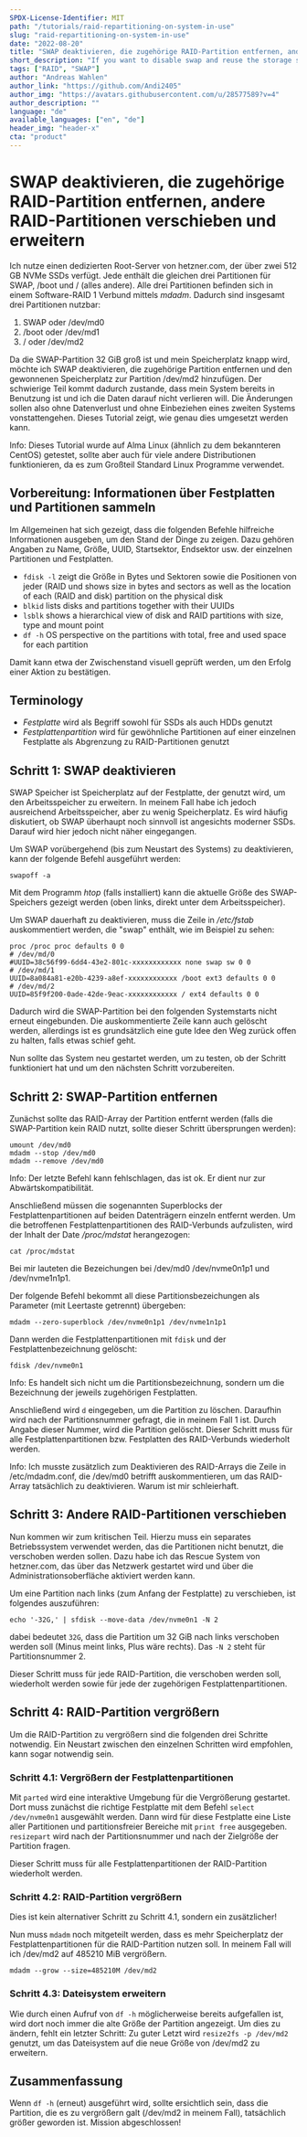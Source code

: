```yaml
---
SPDX-License-Identifier: MIT
path: "/tutorials/raid-repartitioning-on-system-in-use"
slug: "raid-repartitioning-on-system-in-use"
date: "2022-08-20"
title: "SWAP deaktivieren, die zugehörige RAID-Partition entfernen, andere RAID-Partitionen verschieben und erweitern"
short_description: "If you want to disable swap and reuse the storage space to enlarge another partition, this tutorial shows exactly how to do that. The individual steps can be used for other scenarios as well."
tags: ["RAID", "SWAP"]
author: "Andreas Wahlen"
author_link: "https://github.com/Andi2405"
author_img: "https://avatars.githubusercontent.com/u/28577589?v=4"
author_description: ""
language: "de"
available_languages: ["en", "de"]
header_img: "header-x"
cta: "product"
---
```


# SWAP deaktivieren, die zugehörige RAID-Partition entfernen, andere RAID-Partitionen verschieben und erweitern

Ich nutze einen dedizierten Root-Server von hetzner.com, der über zwei 512 GB NVMe SSDs verfügt. Jede enthält die gleichen drei Partitionen für SWAP, /boot und / (alles andere). 
Alle drei Partitionen befinden sich in einem Software-RAID 1 Verbund mittels *mdadm*. Dadurch sind insgesamt drei Partitionen nutzbar:

1. SWAP oder /dev/md0
2. /boot oder /dev/md1
3. / oder /dev/md2

Da die SWAP-Partition 32 GiB groß ist und mein Speicherplatz knapp wird, möchte ich SWAP deaktivieren, die zugehörige Partition entfernen und den gewonnenen Speicherplatz zur Partition /dev/md2 hinzufügen.
Der schwierige Teil kommt dadurch zustande, dass mein System bereits in Benutzung ist und ich die Daten darauf nicht verlieren will. Die Änderungen sollen also ohne Datenverlust und ohne Einbeziehen eines zweiten Systems vonstattengehen.
Dieses Tutorial zeigt, wie genau dies umgesetzt werden kann.

Info: Dieses Tutorial wurde auf Alma Linux (ähnlich zu dem bekannteren CentOS) getestet, sollte aber auch für viele andere Distributionen funktionieren, da es zum Großteil Standard Linux Programme verwendet.

## Vorbereitung: Informationen über Festplatten und Partitionen sammeln

Im Allgemeinen hat sich gezeigt, dass die folgenden Befehle hilfreiche Informationen ausgeben, um den Stand der Dinge zu zeigen. Dazu gehören Angaben zu Name, Größe, UUID, Startsektor, Endsektor usw. der einzelnen Partitionen und Festplatten.

- `fdisk -l` zeigt die Größe in Bytes und Sektoren sowie die Positionen von jeder (RAID und shows size in bytes and sectors as well as the location of each (RAID and disk) partition on the physical disk
- `blkid` lists disks and partitions together with their UUIDs
- `lsblk` shows a hierarchical view of disk and RAID partitions with size, type and mount point
- `df -h` OS perspective on the partitions with total, free and used space for each partition

Damit kann etwa der Zwischenstand visuell geprüft werden, um den Erfolg einer Aktion zu bestätigen. 

## Terminology

- *Festplatte* wird als Begriff sowohl für SSDs als auch HDDs genutzt
- *Festplattenpartition* wird für gewöhnliche Partitionen auf einer einzelnen Festplatte als Abgrenzung zu RAID-Partitionen genutzt 

## Schritt 1: SWAP deaktivieren

SWAP Speicher ist Speicherplatz auf der Festplatte, der genutzt wird, um den Arbeitsspeicher zu erweitern. In meinem Fall habe ich jedoch ausreichend Arbeitsspeicher, aber zu wenig Speicherplatz.
Es wird häufig diskutiert, ob SWAP überhaupt noch sinnvoll ist angesichts moderner SSDs. Darauf wird hier jedoch nicht näher eingegangen.

Um SWAP vorübergehend (bis zum Neustart des Systems) zu deaktivieren, kann der folgende Befehl ausgeführt werden:

`swapoff -a`

Mit dem Programm *htop* (falls installiert) kann die aktuelle Größe des SWAP-Speichers gezeigt werden (oben links, direkt unter dem Arbeitsspeicher).

Um SWAP dauerhaft zu deaktivieren, muss die Zeile in */etc/fstab* auskommentiert werden, die "swap" enthält, wie im Beispiel zu sehen:

```
proc /proc proc defaults 0 0
# /dev/md/0
#UUID=38c56f99-6dd4-43e2-801c-xxxxxxxxxxxx none swap sw 0 0
# /dev/md/1
UUID=8a084a81-e20b-4239-a8ef-xxxxxxxxxxxx /boot ext3 defaults 0 0
# /dev/md/2
UUID=85f9f200-0ade-42de-9eac-xxxxxxxxxxxx / ext4 defaults 0 0
```

Dadurch wird die SWAP-Partition bei den folgenden Systemstarts nicht erneut eingebunden.
Die auskommentierte Zeile kann auch gelöscht werden, allerdings ist es grundsätzlich eine gute Idee den Weg zurück offen zu halten, falls etwas schief geht.

Nun sollte das System neu gestartet werden, um zu testen, ob der Schritt funktioniert hat und um den nächsten Schritt vorzubereiten.

## Schritt 2: SWAP-Partition entfernen

Zunächst sollte das RAID-Array der Partition entfernt werden (falls die SWAP-Partition kein RAID nutzt, sollte dieser Schritt übersprungen werden):

```
umount /dev/md0
mdadm --stop /dev/md0
mdadm --remove /dev/md0
```

Info: Der letzte Befehl kann fehlschlagen, das ist ok. Er dient nur zur Abwärtskompatibilität.

Anschließend müssen die sogenannten Superblocks der Festplattenpartitionen auf beiden Datenträgern einzeln entfernt werden. Um die betroffenen Festplattenpartitionen des RAID-Verbunds aufzulisten, wird der Inhalt der Date */proc/mdstat* herangezogen:

`cat /proc/mdstat`

Bei mir lauteten die Bezeichungen bei /dev/md0 /dev/nvme0n1p1 und /dev/nvme1n1p1.

Der folgende Befehl bekommt all diese Partitionsbezeichungen als Parameter (mit Leertaste getrennt) übergeben:

`mdadm --zero-superblock /dev/nvme0n1p1 /dev/nvme1n1p1`

Dann werden die Festplattenpartitionen mit `fdisk` und der Festplattenbezeichnung gelöscht:

`fdisk /dev/nvme0n1`

Info: Es handelt sich nicht um die Partitionsbezeichnung, sondern um die Bezeichnung der jeweils zugehörigen Festplatten.

Anschließend wird `d` eingegeben, um die Partition zu löschen. Daraufhin wird nach der Partitionsnummer gefragt, die in meinem Fall 1 ist. Durch Angabe dieser Nummer, wird die Partition gelöscht.
Dieser Schritt muss für alle Festplattenpartitionen bzw. Festplatten des RAID-Verbunds wiederholt werden.

Info: Ich musste zusätzlich zum Deaktivieren des RAID-Arrays die Zeile in /etc/mdadm.conf, die /dev/md0 betrifft auskommentieren, um das RAID-Array tatsächlich zu deaktivieren. Warum ist mir schleierhaft.

## Schritt 3: Andere RAID-Partitionen verschieben

Nun kommen wir zum kritischen Teil. Hierzu muss ein separates Betriebssystem verwendet werden, das die Partitionen nicht benutzt, die verschoben werden sollen. 
Dazu habe ich das Rescue System von hetzner.com, das über das Netzwerk gestartet wird und über die Administrationsoberfläche aktiviert werden kann.

Um eine Partition nach links (zum Anfang der Festplatte) zu verschieben, ist folgendes auszuführen:

`echo '-32G,' | sfdisk --move-data /dev/nvme0n1 -N 2`

dabei bedeutet `32G`, dass die Partition um 32 GiB nach links verschoben werden soll (Minus meint links, Plus wäre rechts). Das `-N 2` steht für Partitionsnummer 2. 

Dieser Schritt muss für jede RAID-Partition, die verschoben werden soll, wiederholt werden sowie für jede der zugehörigen Festplattenpartitionen.

## Schritt 4: RAID-Partition vergrößern

Um die RAID-Partition zu vergrößern sind die folgenden drei Schritte notwendig. Ein Neustart zwischen den einzelnen Schritten wird empfohlen, kann sogar notwendig sein.

### Schritt 4.1: Vergrößern der Festplattenpartitionen

Mit `parted` wird eine interaktive Umgebung für die Vergrößerung gestartet. Dort muss zunächst die richtige Festplatte mit dem Befehl `select /dev/nvme0n1` ausgewählt werden.
Dann wird für diese Festplatte eine Liste aller Partitionen und partitionsfreier Bereiche mit `print free` ausgegeben. 
`resizepart` wird nach der Partitionsnummer und nach der Zielgröße der Partition fragen. 

Dieser Schritt muss für alle Festplattenpartitionen der RAID-Partition wiederholt werden.

### Schritt 4.2: RAID-Partition vergrößern

Dies ist kein alternativer Schritt zu Schritt 4.1, sondern ein zusätzlicher! 

Nun muss `mdadm` noch mitgeteilt werden, dass es mehr Speicherplatz der Festplattenpartitionen für die RAID-Partition nutzen soll. In meinem Fall will ich /dev/md2 auf 485210 MiB vergrößern.

`mdadm --grow --size=485210M /dev/md2`

### Schritt 4.3: Dateisystem erweitern

Wie durch einen Aufruf von `df -h` möglicherweise bereits aufgefallen ist, wird dort noch immer die alte Größe der Partition angezeigt. Um dies zu ändern, fehlt ein letzter Schritt:
Zu guter Letzt wird `resize2fs -p /dev/md2` genutzt, um das Dateisystem auf die neue Größe von /dev/md2 zu erweitern.

## Zusammenfassung

Wenn `df -h` (erneut) ausgeführt wird, sollte ersichtlich sein, dass die Partition, die es zu vergrößern galt (/dev/md2 in meinem Fall), tatsächlich größer geworden ist. Mission abgeschlossen!